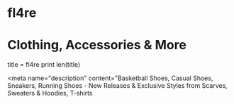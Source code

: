 # fl4re
# Clothing, Accessories &amp; More
<title> fl4re </title>

title = fl4re
print len(title)

<meta name="description" content="Basketball Shoes, Casual Shoes, Sneakers, Running Shoes - New Releases & Exclusive Styles from Scarves, Sweaters & Hoodies, T-shirts
		<meta name="keywords" content="sneakers, athletic shoes, casual shoes, casual clothing">
